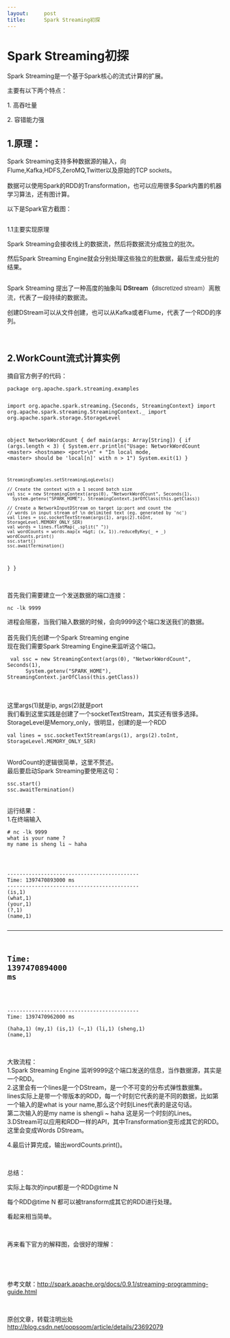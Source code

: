 ```yaml
---
layout:     post
title:      Spark Streaming初探
---
```

<div id="article_content" class="article_content clearfix csdn-tracking-statistics" data-pid="blog" data-mod="popu_307" data-dsm="post">
								            <link rel="stylesheet" href="https://csdnimg.cn/release/phoenix/template/css/ck_htmledit_views-f76675cdea.css">
						<div class="htmledit_views" id="content_views">
                
<h1>Spark Streaming初探</h1>
<p>Spark Streaming是一个基于Spark核心的流式计算的扩展。</p>
<p>主要有以下两个特点：</p>
<p>1. 高吞吐量</p>
<p>2. 容错能力强</p>
<h2>1.原理：</h2>
<p>Spark Streaming支持多种数据源的输入，向Flume,Kafka,HDFS,ZeroMQ,Twitter以及原始的TCP <span style="color:rgb(51,51,51);font-family:'Helvetica Neue', Helvetica, Arial, sans-serif;font-size:14px;line-height:22.399999618530273px;">sockets。</span></p>
<p>数据可以使用Spark的RDD的Transformation，也可以应用很多Spark内置的机器学习算法，还有图计算。</p>
<p>以下是Spark官方截图：</p>
<p><img src="https://img-blog.csdn.net/20140414172003796?watermark/2/text/aHR0cDovL2Jsb2cuY3Nkbi5uZXQvb29wc29vbQ==/font/5a6L5L2T/fontsize/400/fill/I0JBQkFCMA==/dissolve/70/gravity/SouthEast" alt=""><br></p>
<p>1.1主要实现原理</p>
<p>Spark Streaming会接收线上的数据流，然后将数据流分成独立的批次。</p>
<p>然后Spark Streaming Engine就会分别处理这些独立的批数据，最后生成分批的结果。</p>
<p><img src="https://img-blog.csdn.net/20140414172008609?watermark/2/text/aHR0cDovL2Jsb2cuY3Nkbi5uZXQvb29wc29vbQ==/font/5a6L5L2T/fontsize/400/fill/I0JBQkFCMA==/dissolve/70/gravity/SouthEast" alt=""><br></p>
<p>Spark Streaming 提出了一种高度的抽象叫 <span style="color:rgb(51,51,51);font-family:'Helvetica Neue', Helvetica, Arial, sans-serif;font-size:14px;line-height:22.399999618530273px;"><strong>DStream（</strong></span><span style="color:rgb(51,51,51);font-family:'Helvetica Neue', Helvetica, Arial, sans-serif;font-size:14px;line-height:22.399999618530273px;">discretized
 stream）离散流，</span>代表了一段持续的数据流。</p>
<p>创建DStream可以从文件创建，也可以从Kafka或者Flume，代表了一个RDD的序列。</p>
<p><br></p>
<h2>2.WorkCount流式计算实例</h2>
<div>摘自官方例子的代码：</div>
<div><pre><code class="language-java">package org.apache.spark.streaming.examples

import org.apache.spark.streaming.{Seconds, StreamingContext}
import org.apache.spark.streaming.StreamingContext._
import org.apache.spark.storage.StorageLevel

object NetworkWordCount {
  def main(args: Array[String]) {
    if (args.length &lt; 3) {
      System.err.println("Usage: NetworkWordCount &lt;master&gt; &lt;hostname&gt; &lt;port&gt;\n" +
        "In local mode, &lt;master&gt; should be 'local[n]' with n &gt; 1")
      System.exit(1)
    }

    StreamingExamples.setStreamingLogLevels()

    // Create the context with a 1 second batch size
    val ssc = new StreamingContext(args(0), "NetworkWordCount", Seconds(1),
      System.getenv("SPARK_HOME"), StreamingContext.jarOfClass(this.getClass))

    // Create a NetworkInputDStream on target ip:port and count the
    // words in input stream of \n delimited text (eg. generated by 'nc')
    val lines = ssc.socketTextStream(args(1), args(2).toInt, StorageLevel.MEMORY_ONLY_SER)
    val words = lines.flatMap(_.split(" "))
    val wordCounts = words.map(x =&gt; (x, 1)).reduceByKey(_ + _)
    wordCounts.print()
    ssc.start()
    ssc.awaitTermination()
  }
}</code></pre><br>
首先我们需要建立一个发送数据的端口连接：</div>
<div><pre><code class="language-java">nc -lk 9999</code></pre>进程会阻塞，当我们输入数据的时候，会向9999这个端口发送我们的数据。</div>
<div><br></div>
<div>首先我们先创建一个Spark Streaming engine</div>
<div>现在我们需要Spark Streaming Engine来监听这个端口。</div>
<div><pre><code class="language-java"> val ssc = new StreamingContext(args(0), "NetworkWordCount", Seconds(1),
      System.getenv("SPARK_HOME"), StreamingContext.jarOfClass(this.getClass))</code></pre><br><br></div>
<div>这里args(1)就是ip, args(2)就是port</div>
<div>我们看到这里实践是创建了一个socketTextStream，其实还有很多选择。</div>
<div>StorageLevel是Memory_only，很明显，创建的是一个RDD</div>
<div><pre><code class="language-java">val lines = ssc.socketTextStream(args(1), args(2).toInt, StorageLevel.MEMORY_ONLY_SER)</code></pre><br>
WordCount的逻辑很简单，这里不赘述。</div>
<div>最后要启动Spark Streaming要使用这句：</div>
<div><pre><code class="language-java">ssc.start()
ssc.awaitTermination()</code></pre>
<div><br></div>
<div>运行结果：</div>
<div>1.在终端输入</div>
<div><pre><code class="language-java"># nc -lk 9999
what is your name ? 
my name is sheng li ~ haha</code></pre>
<pre></pre>
<pre></pre>
<pre></pre>
</div>
<div><pre><code class="language-java">-------------------------------------------
Time: 1397470893000 ms
-------------------------------------------
(is,1)
(what,1)
(your,1)
(?,1)
(name,1)

-------------------------------------------
Time: 1397470894000 ms</code></pre><br><pre><code class="language-java">-------------------------------------------
Time: 1397470962000 ms
-------------------------------------------
(haha,1)
(my,1)
(is,1)
(~,1)
(li,1)
(sheng,1)
(name,1)</code></pre></div>
<div><br></div>
<div>大致流程：</div>
1.Spark Streaming Engine 监听9999这个端口发送的信息，当作数据源，其实是一个RDD。<br>
2.这里会有一个lines是一个DStream，是一个不可变的分布式弹性数据集。</div>
<div>lines实际上是带一个带版本的RDD，每一个时刻它代表的是不同的数据，比如第一个输入的是what is your name,那么这个时刻Lines代表的是这句话。</div>
<div>第二次输入的是my name is shengli ~ haha 这是另一个时刻的Lines。</div>
<div>3.DStream可以应用和RDD一样的API，其中Transformation变形成其它的RDD。</div>
<div>这里会变成Words DStream。</div>
<p>4.最后计算完成，输出wordCounts.print()。</p>
<p><br></p>
<p>总结：</p>
<p>实际上每次的input都是一个RDD@time N</p>
<p>每个RDD@time N 都可以被transform成其它的RDD进行处理。</p>
<p>看起来相当简单。</p>
<p><br></p>
<p>再来看下官方的解释图，会很好的理解：</p>
<p><img src="https://img-blog.csdn.net/20140414182347328?watermark/2/text/aHR0cDovL2Jsb2cuY3Nkbi5uZXQvb29wc29vbQ==/font/5a6L5L2T/fontsize/400/fill/I0JBQkFCMA==/dissolve/70/gravity/SouthEast" alt=""><br></p>
<p><br></p>
<p><img src="https://img-blog.csdn.net/20140414182352437?watermark/2/text/aHR0cDovL2Jsb2cuY3Nkbi5uZXQvb29wc29vbQ==/font/5a6L5L2T/fontsize/400/fill/I0JBQkFCMA==/dissolve/70/gravity/SouthEast" alt=""><br></p>
<p>参考文献：<a href="http://spark.apache.org/docs/0.9.1/streaming-programming-guide.html" rel="nofollow">http://spark.apache.org/docs/0.9.1/streaming-programming-guide.html</a></p>
<p><br></p>
<p>原创文章，转载注明出处<a href="http://blog.csdn.net/oopsoom/article/details/23692079" rel="nofollow">http://blog.csdn.net/oopsoom/article/details/23692079</a></p>
            </div>
                </div>